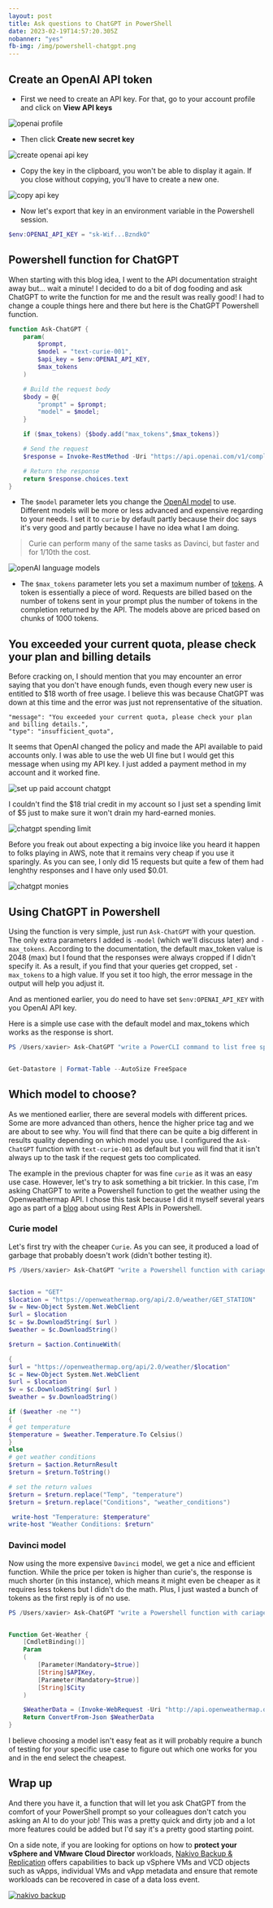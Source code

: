 ```yaml
---
layout: post
title: Ask questions to ChatGPT in PowerShell
date: 2023-02-19T14:57:20.305Z
nobanner: "yes"
fb-img: /img/powershell-chatgpt.png
---
```


## Create an OpenAI API token

* First we need to create an API key. For that, go to your account profile and click on **View API keys**

![openai profile](/img/2023-01-25-13-36-46.png)

* Then click **Create new secret key**

![create openai api key](/img/2023-01-25-13-37-17.png)

* Copy the key in the clipboard, you won't be able to display it again. If you close without copying, you'll have to create a new one.

![copy api key](/img/2023-01-25-13-38-05.png)

* Now let's export that key in an environment variable in the Powershell session.

``` Powershell
$env:OPENAI_API_KEY = "sk-Wif...BzndkO"
```

## Powershell function for ChatGPT

When starting with this blog idea, I went to the API documentation straight away but... wait a minute! I decided to do a bit of dog fooding and ask ChatGPT to write the function for me and the result was really good! I had to change a couple things here and there but here is the ChatGPT Powershell function.

``` Powershell
function Ask-ChatGPT {
    param(
        $prompt,
        $model = "text-curie-001",
        $api_key = $env:OPENAI_API_KEY,
        $max_tokens
    )

    # Build the request body
    $body = @{
        "prompt" = $prompt;
        "model" = $model;
    }

    if ($max_tokens) {$body.add("max_tokens",$max_tokens)}

    # Send the request
    $response = Invoke-RestMethod -Uri "https://api.openai.com/v1/completions" -Method Post -Headers @{ "Authorization" = "Bearer $api_key";"Content-Type" = "application/json" } -Body (ConvertTo-Json $body)

    # Return the response
    return $response.choices.text
}
```

* The `$model` parameter lets you change the [OpenAI model](https://beta.openai.com/docs/models/overview) to use. Different models will be more or less advanced and expensive regarding to your needs. I set it to `curie` by default partly because their doc says it's very good and partly because I have no idea what I am doing.

>Curie can perform many of the same tasks as Davinci, but faster and for 1/10th the cost.

![openAI language models](/img/2023-01-25-15-03-05.png)

* The `$max_tokens` parameter lets you set a maximum number of [tokens](https://openai.com/api/pricing/#faq-token). A token is essentially a piece of word. Requests are billed based on the number of tokens sent in your prompt plus the number of tokens in the completion returned by the API. The models above are priced based on chunks of 1000 tokens.

## You exceeded your current quota, please check your plan and billing details

Before cracking on, I should mention that you may encounter an error saying that you don't have enough funds, even though every new user is entitled to $18 worth of free usage. I believe this was because ChatGPT was down at this time and the error was just not reprensentative of the situation.

```
"message": "You exceeded your current quota, please check your plan and billing details.",
"type": "insufficient_quota",
```

It seems that OpenAI changed the policy and made the API available to paid accounts only. I was able to use the web UI fine but I would get this message when using my API key. I just added a payment method in my account and it worked fine.

![set up paid account chatgpt](/img/SCR-20230219-jkv.png)

I couldn't find the $18 trial credit in my account so I just set a spending limit of $5 just to make sure it won't drain my hard-earned monies.

![chatgpt spending limit](/img/2023-02-19-15-31-20.png)

Before you freak out about expecting a big invoice like you heard it happen to folks playing in AWS, note that it remains very cheap if you use it sparingly. As you can see, I only did 15 requests but quite a few of them had lenghthy responses and I have only used $0.01.

![chatgpt monies](/img/SCR-20230219-lay.png)

## Using ChatGPT in Powershell

Using the function is very simple, just run `Ask-ChatGPT` with your question. The only extra parameters I added is `-model` (which we'll discuss later) and `-max_tokens`. According to the documentation, the default max_token value is 2048 (max) but I found that the responses were always cropped if I didn't specify it. As a result, if you find that your queries get cropped, set `-max_tokens` to a high value. If you set it too high, the error message in the output will help you adjust it.

And as mentioned earlier, you do need to have set `$env:OPENAI_API_KEY` with you OpenAI API key.

Here is a simple use case with the default model and max_tokens which works as the response is short.

``` powershell
PS /Users/xavier> Ask-ChatGPT "write a PowerCLI command to list free space on all datastores as a table"


Get-Datastore | Format-Table --AutoSize FreeSpace
```

## Which model to choose?

As we mentioned earlier, there are several models with different prices. Some are more advanced than others, hence the higher price tag and we are about to see why. You will find that there can be quite a big different in results quality depending on which model you use. I configured the `Ask-ChatGPT` function with `text-curie-001` as default but you will find that it isn't always up to the task if the request gets too complicated. 

The example in the previous chapter for was fine `curie` as it was an easy use case. However, let's try to ask something a bit trickier. In this case, I'm asking ChatGPT to write a Powershell function to get the weather using the Openweathermap API. I chose this task because I did it myself several years ago as part of a [blog](https://www.bdrsuite.com/blog/powershell-functions-to-leverage-a-rest-api/) about using Rest APIs in Powershell.

### Curie model

Let's first try with the cheaper `Curie`. As you can see, it produced a load of garbage that probably doesn't work (didn't bother testing it). 

``` Powershell
PS /Users/xavier> Ask-ChatGPT "write a Powershell function with cariage return to get the weather using the openweathermap API" -max_tokens 2020


$action = "GET"
$location = "https://openweathermap.org/api/2.0/weather/GET_STATION"
$w = New-Object System.Net.WebClient
$url = $location
$c = $w.DownloadString( $url )
$weather = $c.DownloadString()

$return = $action.ContinueWith(

{
$url = "https://openweathermap.org/api/2.0/weather/$location"
$c = New-Object System.Net.WebClient
$url = $location
$v = $c.DownloadString( $url )
$weather = $v.DownloadString()

if ($weather -ne "")
{
# get temperature
$temperature = $weather.Temperature.To Celsius()
}
else
# get weather conditions
$return = $action.ReturnResult
$return = $return.ToString()

# set the return values
$return = $return.replace("Temp", "temperature")
$return = $return.replace("Conditions", "weather_conditions")

 write-host "Temperature: $temperature"
write-host "Weather Conditions: $return"
```

### Davinci model

Now using the more expensive `Davinci` model, we get a nice and efficient function. While the price per token is higher than curie's, the response is much shorter (in this instance), which means it might even be cheaper as it requires less tokens but I didn't do the math. Plus, I just wasted a bunch of tokens as the first reply is of no use. 

``` Powershell
PS /Users/xavier> Ask-ChatGPT "write a Powershell function with cariage return to get the weather using the openweathermap API" -max_tokens 2020 -model "text-davinci-003"


Function Get-Weather {
    [CmdletBinding()]
    Param
    (
        [Parameter(Mandatory=$true)]
        [String]$APIKey,
        [Parameter(Mandatory=$true)]
        [String]$City
    )

    $WeatherData = (Invoke-WebRequest -Uri "http://api.openweathermap.org/data/2.5/weather?q=$City&APPID=$APIKey").Content
    Return ConvertFrom-Json $WeatherData
}
```

I believe choosing a model isn't easy feat as it will probably require a bunch of testing for your specific use case to figure out which one works for you and in the end select the cheapest.

## Wrap up

And there you have it, a function that will let you ask ChatGPT from the comfort of your PowerShell prompt so your colleagues don't catch you asking an AI to do your job! This was a pretty quick and dirty job and a lot more features could be added but I'd say it's a pretty good starting point.

On a side note, if you are looking for options on how to **protect your vSphere and VMware Cloud Director** workloads, [Nakivo Backup & Replication](https://www.nakivo.com/) offers capabilities to back up vSphere VMs and VCD objects such as vApps, individual VMs and vApp metadata and ensure that remote workloads can be recovered in case of a data loss event.

[![nakivo backup](/img/2022-10-26-13-45-41.png)](https://www.nakivo.com)